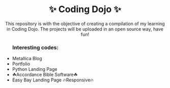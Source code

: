 <h1 align="center"> ✨ Coding Dojo ✨</h1>

<p align="center"> This repository is with the objective of creating a compilation of my learning in Coding Dojo. The projects will be uploaded in an open source way, have fun!</p>

<ul> 
	<h3>Interesting codes:</h3>
	<li>Metallica Blog</li>
	<li>Portfolio</li>
	<li>Python Landing Page</li>
	<li>☘Accordance Bible Software☘</li>
	<li>Easy Bay Landing Page 🔥Responsive🔥</li>
</ul>
